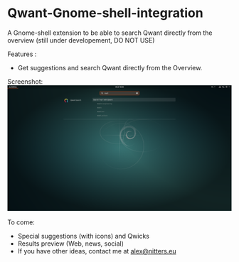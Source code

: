 # Qwant-Gnome-shell-integration
A Gnome-shell extension to be able to search Qwant directly from the overview (still under developement, DO NOT USE)

Features : 
 - Get suggestions and search Qwant directly from the Overview.

Screenshot:
![Screenshot](Qwant_search@alex.nitters.eu/Screen.png)

To come:
 - Special suggestions (with icons) and Qwicks
 - Results preview (Web, news, social)
 - If you have other ideas, contact me at alex@nitters.eu
